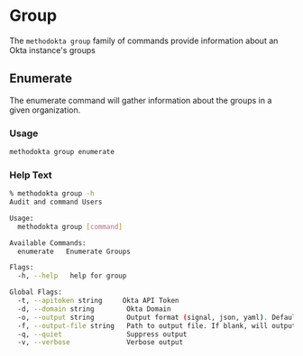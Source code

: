 # Group

The `methodokta group` family of commands provide information about an Okta instance's groups

## Enumerate

The enumerate command will gather information about the groups in a given organization.

### Usage

```bash
methodokta group enumerate
```

### Help Text

```bash
% methodokta group -h
Audit and command Users

Usage:
  methodokta group [command]

Available Commands:
  enumerate   Enumerate Groups

Flags:
  -h, --help   help for group

Global Flags:
  -t, --apitoken string     Okta API Token
  -d, --domain string        Okta Domain
  -o, --output string        Output format (signal, json, yaml). Default value is signal (default "signal")
  -f, --output-file string   Path to output file. If blank, will output to STDOUT
  -q, --quiet                Suppress output
  -v, --verbose              Verbose output
  ```